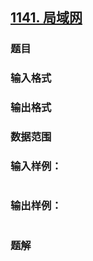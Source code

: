 ## [1141. 局域网](https://www.acwing.com/problem/content/solution/1143/1/)

### 题目

### 输入格式

### 输出格式

### 数据范围

### 输入样例：

```

```

### 输出样例：

```

```

### 题解